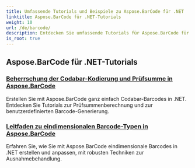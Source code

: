 ```yaml
---
title: Umfassende Tutorials und Beispiele zu Aspose.BarCode für .NET
linktitle: Aspose.BarCode für .NET-Tutorials
weight: 10
url: /de/barcode/
description: Entdecken Sie umfassende Tutorials für Aspose.BarCode für .NET. Erfahren Sie mit detaillierten Schritt-für-Schritt-Anleitungen, wie Sie Barcodes generieren, anpassen und verwalten.
is_root: true
---
```

## Aspose.BarCode für .NET-Tutorials
### [Beherrschung der Codabar-Kodierung und Prüfsumme in Aspose.BarCode](./mastering-codabar-encoding-and-checksum/)
Erstellen Sie mit Aspose.BarCode ganz einfach Codabar-Barcodes in .NET. Entdecken Sie Tutorials zur Prüfsummenberechnung und zur benutzerdefinierten Barcode-Generierung.
### [Leitfaden zu eindimensionalen Barcode-Typen in Aspose.BarCode](./guide-one-dimensional-barcode-types/)
Erfahren Sie, wie Sie mit Aspose.BarCode eindimensionale Barcodes in .NET erstellen und anpassen, mit robusten Techniken zur Ausnahmebehandlung.